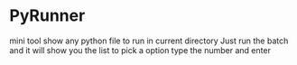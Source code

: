 # PyRunner
mini tool show any python file to run in current directory
Just run the batch and it will show you the list
to pick a option type the number and enter
